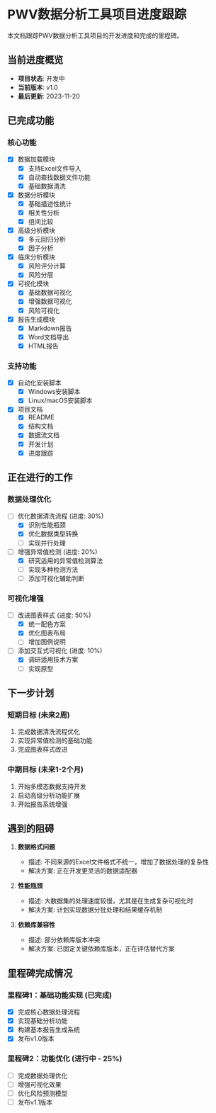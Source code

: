 # PWV数据分析工具项目进度跟踪

本文档跟踪PWV数据分析工具项目的开发进度和完成的里程碑。

## 当前进度概览

- **项目状态**: 开发中
- **当前版本**: v1.0
- **最后更新**: 2023-11-20

## 已完成功能

### 核心功能

- [x] 数据加载模块
  - [x] 支持Excel文件导入
  - [x] 自动查找数据文件功能
  - [x] 基础数据清洗

- [x] 数据分析模块
  - [x] 基础描述性统计
  - [x] 相关性分析
  - [x] 组间比较

- [x] 高级分析模块
  - [x] 多元回归分析
  - [x] 因子分析

- [x] 临床分析模块
  - [x] 风险评分计算
  - [x] 风险分层

- [x] 可视化模块
  - [x] 基础数据可视化
  - [x] 增强数据可视化
  - [x] 风险可视化

- [x] 报告生成模块
  - [x] Markdown报告
  - [x] Word文档导出
  - [x] HTML报告

### 支持功能

- [x] 自动化安装脚本
  - [x] Windows安装脚本
  - [x] Linux/macOS安装脚本

- [x] 项目文档
  - [x] README
  - [x] 结构文档
  - [x] 数据流文档
  - [x] 开发计划
  - [x] 进度跟踪

## 正在进行的工作

### 数据处理优化

- [ ] 优化数据清洗流程 (进度: 30%)
  - [x] 识别性能瓶颈
  - [x] 优化数据类型转换
  - [ ] 实现并行处理
  
- [ ] 增强异常值检测 (进度: 20%)
  - [x] 研究适用的异常值检测算法
  - [ ] 实现多种检测方法
  - [ ] 添加可视化辅助判断

### 可视化增强

- [ ] 改进图表样式 (进度: 50%)
  - [x] 统一配色方案
  - [x] 优化图表布局
  - [ ] 增加图例说明
  
- [ ] 添加交互式可视化 (进度: 10%)
  - [x] 调研适用技术方案
  - [ ] 实现原型

## 下一步计划

### 短期目标 (未来2周)

1. 完成数据清洗流程优化
2. 实现异常值检测的基础功能
3. 完成图表样式改进

### 中期目标 (未来1-2个月)

1. 开始多模态数据支持开发
2. 启动高级分析功能扩展
3. 开始报告系统增强

## 遇到的阻碍

1. **数据格式问题**
   - 描述: 不同来源的Excel文件格式不统一，增加了数据处理的复杂性
   - 解决方案: 正在开发更灵活的数据适配器
   
2. **性能瓶颈**
   - 描述: 大数据集的处理速度较慢，尤其是在生成复杂可视化时
   - 解决方案: 计划实现数据分批处理和结果缓存机制

3. **依赖库兼容性**
   - 描述: 部分依赖库版本冲突
   - 解决方案: 已固定关键依赖库版本，正在评估替代方案

## 里程碑完成情况

### 里程碑1：基础功能实现 (已完成)
- [x] 完成核心数据处理流程
- [x] 实现基础分析功能
- [x] 构建基本报告生成系统
- [x] 发布v1.0版本

### 里程碑2：功能优化 (进行中 - 25%)
- [ ] 完成数据处理优化
- [ ] 增强可视化效果
- [ ] 优化风险预测模型
- [ ] 发布v1.1版本 